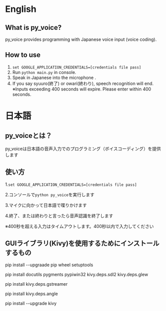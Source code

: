 # English
## What is py_voice?
py_voice provides programming with Japanese voice input (voice coding).

## How to use
1. ```set GOOGLE_APPLICATION_CREDENTIALS=[credentials file pass]```
2. Run ```python main.py``` in console.
3. Speak in Japanese into the microphone .
4. If you say syuuro(終了) or owari(終わり), speech recognition will end.
※Inputs exceeding 400 seconds will expire. Please enter within 400 seconds.
  
# 日本語
## py_voiceとは？
py_voiceは日本語の音声入力でのプログラミング（ボイスコーディング）を提供します

## 使い方
1.```set GOOGLE_APPLICATION_CREDENTIALS=[credentials file pass]```

2.コンソールで```python py_voice```を実行します

3.マイクに向かって日本語で喋りかけます

4.終了、または終わりと言ったら音声認識を終了します

※400秒を超える入力はタイムアウトします。400秒以内で入力してください

## GUIライブラリ(Kivy)を使用するためにインストールするもの
pip install --upgraade pip wheel setuptools

pip install docutils pygments pypiwin32 kivy.deps.sdl2 kivy.deps.glew

pip install kivy.deps.gstreamer

pip install kivy.deps.angle

pip install --upgrade kivy